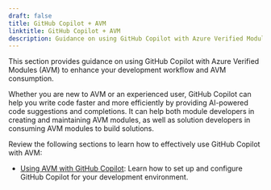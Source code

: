 ```yaml
---
draft: false
title: GitHub Copilot + AVM
linktitle: GitHub Copilot + AVM
description: Guidance on using GitHub Copilot with Azure Verified Modules (AVM) to enhance your development workflow and AVM consumption.
---
```


This section provides guidance on using GitHub Copilot with Azure Verified Modules (AVM) to enhance your development workflow and AVM consumption.

Whether you are new to AVM or an experienced user, GitHub Copilot can help you write code faster and more efficiently by providing AI-powered code suggestions and completions. It can help both module developers in creating and maintaining AVM modules, as well as solution developers in consuming AVM modules to build solutions.

Review the following sections to learn how to effectively use GitHub Copilot with AVM:

- [Using AVM with GitHub Copilot](using-avm-with-gh-copilot.md): Learn how to set up and configure GitHub Copilot for your development environment.
